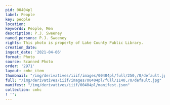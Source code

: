 ```yaml
---
pid: 00404pl
label: People
key: people
location: 
keywords: People, Men
description: P.J. Sweeney
named_persons: P.J. Sweeney
rights: This photo is property of Lake County Public Library.
creation_date: 
ingest_date: '2021-04-06'
format: Photo
source: Scanned Photo
order: '2971'
layout: cmhc_item
thumbnail: "/img/derivatives/iiif/images/00404pl/full/250,/0/default.jpg"
full: "/img/derivatives/iiif/images/00404pl/full/1140,/0/default.jpg"
manifest: "/img/derivatives/iiif/00404pl/manifest.json"
collection: cmhc
! '': 
---
```


